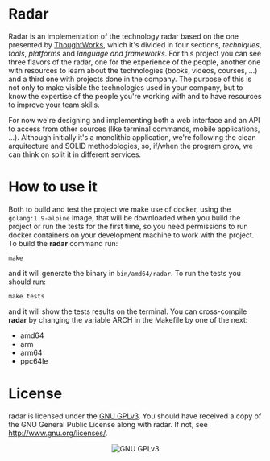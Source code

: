# Radar
Radar is an implementation of the technology radar based on the one presented by [ThoughtWorks](https://www.thoughtworks.com/radar), which it's divided in four sections, *techniques*, *tools*, *platforms* and *language and frameworks*. For this project you can see three flavors of the radar, one for the experience of the people, another one with resources to learn about the technologies (books, videos, courses, ...) and a third one with projects done in the company. The purpose of this is not only to make visible the technologies used in your company, but to know the expertise of the people you're working with and to have resources to improve your team skills.

For now we're designing and implementing both a web interface and an API to access from other sources (like terminal commands, mobile applications, ...). Although initially it's a monolithic application, we're following the clean arquitecture and SOLID methodologies, so, if/when the program grow, we can think on split it in different services.

# How to use it

Both to build and test the project we make use of docker, using the `golang:1.9-alpine` image, that will be downloaded when you build the project or run the tests for the first time, so you need permissions to run docker containers on your development machine to work with the project. To build the **radar** command run:

```
make
```

and it will generate the binary in `bin/amd64/radar`. To run the tests you should run:

```
make tests
```

and it will show the tests results on the terminal. You can cross-compile **radar** by changing the variable ARCH in the Makefile by one of the next:

* amd64
* arm
* arm64
* ppc64le

# License
radar is licensed under the [GNU GPLv3](https://www.gnu.org/licenses/gpl.html). You should have received a copy of the GNU General Public License along with radar. If not, see http://www.gnu.org/licenses/.

<p align="center">
<img src="https://www.gnu.org/graphics/gplv3-127x51.png" alt="GNU GPLv3">
</p>
